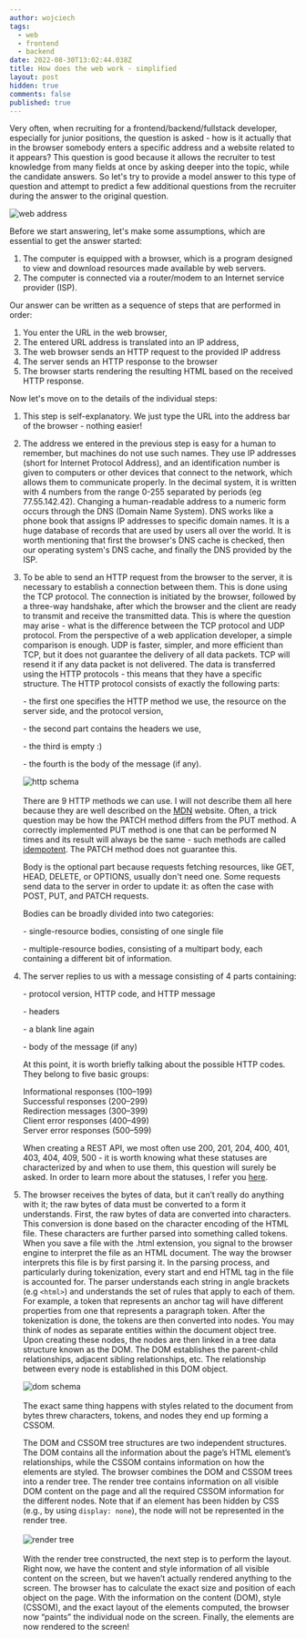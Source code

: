 ```yaml
---
author: wojciech
tags:
  - web
  - frontend
  - backend
date: 2022-08-30T13:02:44.038Z
title: How does the web work - simplified
layout: post
hidden: true
comments: false
published: true
---
```

Very often, when recruiting for a frontend/backend/fullstack developer, especially for junior positions, the question is asked - how is it actually that in the browser somebody enters a specific address and a website related to it appears? This question is good because it allows the recruiter to test knowledge from many fields at once by asking deeper into the topic, while the candidate answers. So let's try to provide a model answer to this type of question and attempt to predict a few additional questions from the recruiter during the answer to the original question.

<img src="/images/internet.webp" alt="web address" class="image" />

Before we start answering, let's make some assumptions, which are essential to get the answer started:

1. The computer is equipped with a browser, which is a program designed to view and download resources made available by web servers.
2. The computer is connected via a router/modem to an Internet service provider (ISP).

Our answer can be written as a sequence of steps that are performed in order:

1. You enter the URL in the web browser,
2. The entered URL address is translated into an IP address,
3. The web browser sends an HTTP request to the provided IP address
4. The server sends an HTTP response to the browser
5. The browser starts rendering the resulting HTML based on the received HTTP response.

Now let's move on to the details of the individual steps:

1. This step is self-explanatory. We just type the URL into the address bar of the browser - nothing easier!
2. The address we entered in the previous step is easy for a human to remember, but machines do not use such names. They use IP addresses (short for Internet Protocol Address), and an identification number is given to computers or other devices that connect to the network, which allows them to communicate properly. In the decimal system, it is written with 4 numbers from the range 0-255 separated by periods (eg 77.55.142.42). Changing a human-readable address to a numeric form occurs through the DNS (Domain Name System). DNS works like a phone book that assigns IP addresses to specific domain names. It is a huge database of records that are used by users all over the world. It is worth mentioning that first the browser's DNS cache is checked, then our operating system's DNS cache, and finally the DNS provided by the ISP.
3. To be able to send an HTTP request from the browser to the server, it is necessary to establish a connection between them. This is done using the TCP protocol. The connection is initiated by the browser, followed by a three-way handshake, after which the browser and the client are ready to transmit and receive the transmitted data. This is where the question may arise - what is the difference between the TCP protocol and UDP protocol. From the perspective of a web application developer, a simple comparison is enough. UDP is faster, simpler, and more efficient than TCP, but it does not guarantee the delivery of all data packets. TCP will resend it if any data packet is not delivered. The data is transferred using the HTTP protocols - this means that they have a specific structure. The HTTP protocol consists of exactly the following parts:

   \- the first one specifies the HTTP method we use, the resource on the server side, and the protocol version,

   \- the second part contains the headers we use,

   \- the third is empty :)

   \- the fourth is the body of the message (if any).

   <img src="/images/http-req-res.png" alt="http schema" class="image" />\
   \
   There are 9 HTTP methods we can use. I will not describe them all here because they are well described on the [MDN](https://developer.mozilla.org/en-US/docs/Web/HTTP/Methods) website. Often, a trick question may be how the PATCH method differs from the PUT method. A correctly implemented PUT method is one that can be performed N times and its result will always be the same - such methods are called [idempotent](https://developer.mozilla.org/en-US/docs/Glossary/Idempotent). The PATCH method does not guarantee this. 

   Body is the optional part because requests fetching resources, like GET, HEAD, DELETE, or OPTIONS, usually don't need one. Some requests send data to the server in order to update it: as often the case with POST, PUT, and PATCH requests.

   Bodies can be broadly divided into two categories:

   \- single-resource bodies, consisting of one single file

   \- multiple-resource bodies, consisting of a multipart body, each containing a different bit of information.
4. The server replies to us with a message consisting of 4 parts containing:

   \- protocol version, HTTP code, and HTTP message

   \- headers

   \- a blank line again

   \- body of the message (if any)

   At this point, it is worth briefly talking about the possible HTTP codes. They belong to five basic groups:

   Informational responses (100–199)\
   Successful responses (200–299)\
   Redirection messages (300–399)\
   Client error responses (400–499)\
   Server error responses (500–599)

   When creating a REST API, we most often use 200, 201, 204, 400, 401, 403, 404, 409, 500 - it is worth knowing what these statuses are characterized by and when to use them, this question will surely be asked. In order to learn more about the statuses, I refer you [here](https://developer.mozilla.org/en-US/docs/Web/HTTP/Status#successful_responses).
5. The browser receives the bytes of data, but it can’t really do anything with it; the raw bytes of data must be converted to a form it understands. First, the raw bytes of data are converted into characters. This conversion is done based on the character encoding of the HTML file. These characters are further parsed into something called tokens. When you save a file with the .html extension, you signal to the browser engine to interpret the file as an HTML document. The way the browser interprets this file is by first parsing it. In the parsing process, and particularly during tokenization, every start and end HTML tag in the file is accounted for. The parser understands each string in angle brackets (e.g `<html>`) and understands the set of rules that apply to each of them. For example, a token that represents an anchor tag will have different properties from one that represents a paragraph token.  After the tokenization is done, the tokens are then converted into nodes. You may think of nodes as separate entities within the document object tree. Upon creating these nodes, the nodes are then linked in a tree data structure known as the DOM. The DOM establishes the parent-child relationships, adjacent sibling relationships, etc. The relationship between every node is established in this DOM object.

   <img src="/images/dom-schema.png" alt="dom schema" class="image" />\
   \
   The exact same thing happens with styles related to the document from bytes threw characters, tokens, and nodes they end up forming a CSSOM.

   The DOM and CSSOM tree structures are two independent structures. The DOM contains all the information about the page’s HTML element’s relationships, while the CSSOM contains information on how the elements are styled. The browser combines the DOM and CSSOM trees into a render tree. The render tree contains information on all visible DOM content on the page and all the required CSSOM information for the different nodes. Note that if an element has been hidden by CSS (e.g., by using `display: none`), the node will not be represented in the render tree.\
   \
   <img src="/images/render-tree.avif" alt="render tree" class="image" />\
   \
   With the render tree constructed, the next step is to perform the layout. Right now, we have the content and style information of all visible content on the screen, but we haven’t actually rendered anything to the screen. The browser has to calculate the exact size and position of each object on the page. With the information on the content (DOM), style (CSSOM), and the exact layout of the elements computed, the browser now “paints” the individual node on the screen. Finally, the elements are now rendered to the screen!